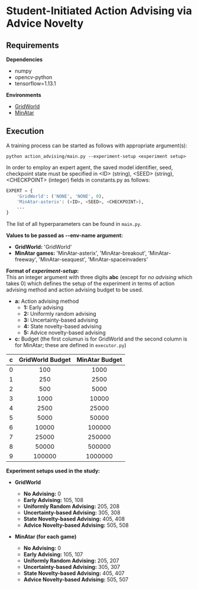 # Student-Initiated Action Advising via Advice Novelty

## Requirements
**Dependencies**
- numpy
- opencv-python
- tensorflow=1.13.1  

**Environments**  
- [GridWorld](https://github.com/ercumentilhan/GridWorld) 
- [MinAtar](https://github.com/ercumentilhan/MinAtar/tree/original) 

## Execution

A training process can be started as follows with appropriate argument(s):
```
python action_advising/main.py --experiment-setup <experiment setup>
```

In order to employ an expert agent, the saved model identifier, seed, checkpoint state must be specified in \<ID\> (string), \<SEED\> (string), \<CHECKPOINT\> (integer) fields in constants.py as follows:
```python
EXPERT = {
    'GridWorld': ('NONE', 'NONE', 0),
    'MinAtar-asterix': (<ID>, <SEED>, <CHECKPOINT>),
    ...
}
```


The list of all hyperparameters can be found in `main.py`.

**Values to be passed as --env-name argument:**

- **GridWorld:** 'GridWorld'
- **MinAtar games:** 'MinAtar-asterix', 'MinAtar-breakout', 'MinAtar-freeway', 'MinAtar-seaquest', 'MinAtar-spaceinvaders'

**Format of _experiment-setup_:**  
This an integer argument with three digits **abc** (except for _no advising_ which takes 0) which defines the setup of the experiment in terms of action advising method and action advising budget to be used.

- **a:** Action advising method
  - **1:** Early advising
  - **2:** Uniformly random advising
  - **3:** Uncertainty-based advising
  - **4:** State novelty-based advising
  - **5:** Advice novelty-based advising
- **c:** Budget (the first columun is for GridWorld and the second column is for MinAtar; these are defined in `executor.py`)

| c        | GridWorld Budget           | MinAtar Budget  |
| --- |:-------:|:-------:|
| 0 | 100     | 1000    |
| 1 | 250     | 2500    |
| 2 | 500     | 5000    |
| 3 | 1000    | 10000    |
| 4 | 2500    | 25000    |
| 5 | 5000    | 50000    |
| 6 | 10000    | 100000    |
| 7 | 25000    | 250000    |
| 8 | 50000    | 500000    |
| 9 | 100000    | 1000000    |

**Experiment setups used in the study:** 
- **GridWorld**
  - **No Advising:** 0
  - **Early Advising:** 105, 108
  - **Uniformly Random Advising:** 205, 208
  - **Uncertainty-based Advising:** 305, 308 
  - **State Novelty-based Advising:** 405, 408 
  - **Advice Novelty-based Advising:** 505, 508 
  
- **MinAtar (for each game)**
  - **No Advising:** 0
  - **Early Advising:** 105, 107
  - **Uniformly Random Advising:** 205, 207
  - **Uncertainty-based Advising:** 305, 307
  - **State Novelty-based Advising:** 405, 407 
  - **Advice Novelty-based Advising:** 505, 507 
